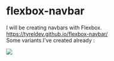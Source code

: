 # flexbox-navbar

I will be creating navbars with Flexbox.<br>
<a href="https://tyreldev.github.io/flexbox-navbar/"> https://tyreldev.github.io/flexbox-navbar/ </a> <br>
Some variants I've created already :

<img src="https://i.imgur.com/jFmjN6Z.png">
